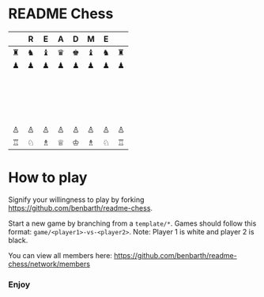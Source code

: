 # README Chess

|   | R | E | A | D | M | E |   |
|---|---|---|---|---|---|---|---|
| ♜ | ♞ | ♝ | ♛ | ♚ | ♝ | ♞ | ♜ |
| ♟ | ♟ | ♟ | ♟ | ♟ | ♟ | ♟ | ♟ |
|   |   |   |   |   |   |   |   |
|   |   |   |   |   |   |   |   |
|   |   |   |   |   |   |   |   |
|   |   |   |   |   |   |   |   |
| ♙ | ♙ | ♙ | ♙ | ♙ | ♙ | ♙ | ♙ |
| ♖ | ♘ | ♗ | ♕ | ♔ | ♗ | ♘ | ♖ |


# How to play

Signify your willingness to play by forking https://github.com/benbarth/readme-chess.

Start a new game by branching from a `template/*`. Games should follow this format: `game/<player1>-vs-<player2>`. Note: Player 1 is white and player 2 is black.

You can view all members here: https://github.com/benbarth/readme-chess/network/members


### Enjoy

